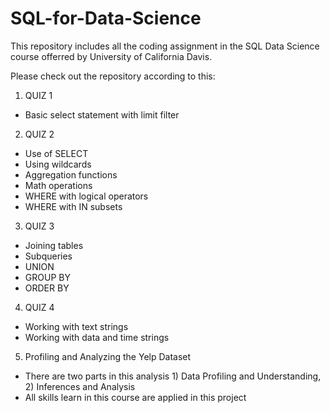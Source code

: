 # SQL-for-Data-Science

This repository includes all the coding assignment in the SQL Data Science course offerred by University of California Davis.  
  
Please check out the repository according to this:  
1) QUIZ 1  
  - Basic select statement with limit filter  
2) QUIZ 2  
  - Use of SELECT
  - Using wildcards
  - Aggregation functions
  - Math operations
  - WHERE with logical operators
  - WHERE with IN subsets  
3) QUIZ 3
  - Joining tables
  - Subqueries
  - UNION
  - GROUP BY
  - ORDER BY  
4) QUIZ 4
  - Working with text strings
  - Working with data and time strings
  
5) Profiling and Analyzing the Yelp Dataset  
  - There are two parts in this analysis 1) Data Profiling and Understanding, 2) Inferences and Analysis  
  - All skills learn in this course are applied in this project

